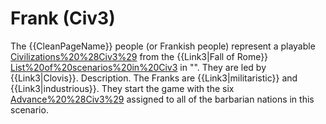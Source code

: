 # Frank (Civ3)

The {{CleanPageName}} people (or Frankish people) represent a playable [Civilizations%20%28Civ3%29](civilization) from the {{Link3|Fall of Rome}} [List%20of%20scenarios%20in%20Civ3](scenario) in "". They are led by {{Link3|Clovis}}.
Description.
The Franks are {{Link3|militaristic}} and {{Link3|industrious}}. They start the game with the six [Advance%20%28Civ3%29](technologies) assigned to all of the barbarian nations in this scenario.